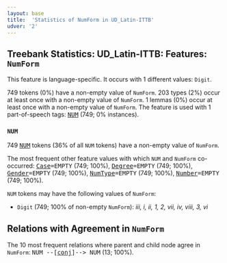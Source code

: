 ```yaml
---
layout: base
title:  'Statistics of NumForm in UD_Latin-ITTB'
udver: '2'
---
```


## Treebank Statistics: UD_Latin-ITTB: Features: `NumForm`

This feature is language-specific.
It occurs with 1 different values: `Digit`.

749 tokens (0%) have a non-empty value of `NumForm`.
203 types (2%) occur at least once with a non-empty value of `NumForm`.
1 lemmas (0%) occur at least once with a non-empty value of `NumForm`.
The feature is used with 1 part-of-speech tags: <tt><a href="la_ittb-pos-NUM.html">NUM</a></tt> (749; 0% instances).

### `NUM`

749 <tt><a href="la_ittb-pos-NUM.html">NUM</a></tt> tokens (36% of all `NUM` tokens) have a non-empty value of `NumForm`.

The most frequent other feature values with which `NUM` and `NumForm` co-occurred: <tt><a href="la_ittb-feat-Case.html">Case</a></tt><tt>=EMPTY</tt> (749; 100%), <tt><a href="la_ittb-feat-Degree.html">Degree</a></tt><tt>=EMPTY</tt> (749; 100%), <tt><a href="la_ittb-feat-Gender.html">Gender</a></tt><tt>=EMPTY</tt> (749; 100%), <tt><a href="la_ittb-feat-NumType.html">NumType</a></tt><tt>=EMPTY</tt> (749; 100%), <tt><a href="la_ittb-feat-Number.html">Number</a></tt><tt>=EMPTY</tt> (749; 100%).

`NUM` tokens may have the following values of `NumForm`:

* `Digit` (749; 100% of non-empty `NumForm`): <em>iii, i, ii, 1, 2, vii, iv, viii, 3, vi</em>

## Relations with Agreement in `NumForm`

The 10 most frequent relations where parent and child node agree in `NumForm`:
<tt>NUM --[<tt><a href="la_ittb-dep-conj.html">conj</a></tt>]--> NUM</tt> (13; 100%).

